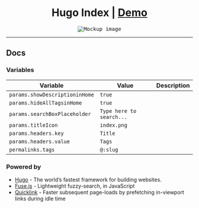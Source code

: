 <h1 align=center>Hugo Index | <a href="https://adityatelange.github.io/hugo-index/">Demo</a></h1>

<p align="center">
<kbd><img src="https://user-images.githubusercontent.com/21258296/233713549-07016736-3ca1-46a3-895f-9c08b6cd9145.png" alt="Mockup image" title="Mockup" credits="https://screely.com/"/></kbd>
</p>

---

## Docs

### Variables

| Variable                | Value                    | Description |
| ----------------------- | ------------------------ | ----------- |
| `params.showDescriptioninHome` | `true`                   |             |
| `params.hideAllTagsinHome`     | `true`                   |             |
| `params.searchBoxPlaceholder`  | `Type here to search...` |             |
| `params.titleIcon`             | `index.png`              |             |
| `params.headers.key`           | `Title`                  |             |
| `params.headers.value`         | `Tags`                   |             |
| `permalinks.tags`       | `@:slug`                 |             |

### Powered by

- [Hugo](https://github.com/gohugoio/hugo) - The world’s fastest framework for building websites.
- [Fuse.js](https://github.com/krisk/Fuse) - Lightweight fuzzy-search, in JavaScript
- [Quicklink](https://github.com/GoogleChromeLabs/quicklink/) - Faster subsequent page-loads by prefetching in-viewport links during idle time
